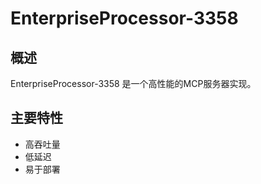 # EnterpriseProcessor-3358

## 概述

EnterpriseProcessor-3358 是一个高性能的MCP服务器实现。

## 主要特性

- 高吞吐量
- 低延迟
- 易于部署
